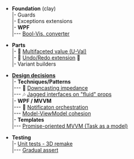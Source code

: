 + **Foundation** (clay)\
|- Guards\
|- Exceptions extensions\
|- **WPF**\
|--- [Bool-Vis. converter](README+/snippets/wpf/bool2viz_improved.md)

+ **Parts**\
|- 💠 [Multifaceted value (U-Val)](README+/projects/U-Val)\
|- 🔄 [Undo/Redo extension](README+/projects/Rvrs) 🚧\
|- Variant builders

+ [**Design decisions**](README+/decisions)\
|- **Techniques/Patterns**\
|--- 🎢 [Downcasting impedance](README+/decisions/cs-downcast_impedance.md)\
|--- 🎶 [Jagged interfaces on "fluid" props](README+/decisions/cs-jagged_props.md)\
|- **WPF / MVVM**\
|--- 📢 [Notificaton orchestration](README+/decisions/mvvm/mvvm-notification_orchestration.md)\
|--- [Model-ViewModel cohesion](README+/decisions/mvvm/mvvm-vmodel_cohesion.md)\
|- **Templates**\
|--- [Promise-oriented MVVM (Task as a model)](README+/decisions/cs-think_tasks.md)

+ **Testing**\
|- [Unit tests - 3D remake](README+/decisions/testing/test3D)\
|--- [Gradual assert](README+/decisions/testing/test3D/ut-gradual_assert.md)
